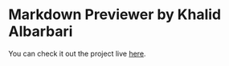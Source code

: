 # Markdown Previewer by Khalid Albarbari

You can check it out the project live [here](https://mrkholio.github.io/A_Markdown_Previewer/).
